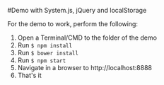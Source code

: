 #Demo with System.js, jQuery and localStorage

For the demo to work, perform the following:
1.   Open a Terminal/CMD to the folder of the demo
2.   Run `$ npm install`
3.   Run `$ bower install`
4.   Run `$ npm start`
5.   Navigate in a browser to http://localhost:8888
6.   That's it 